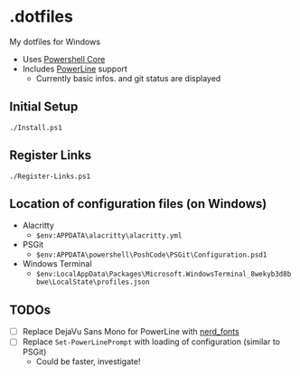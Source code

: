 # .dotfiles

My dotfiles for Windows

* Uses [Powershell Core](https://github.com/powershell/powershell)
* Includes [PowerLine](https://github.com/Jaykul/PowerLine) support
  * Currently basic infos. and git status are displayed

## Initial Setup 

`./Install.ps1`

## Register Links 

`./Register-Links.ps1`

## Location of configuration files (on Windows)

* Alacritty
  * `$env:APPDATA\alacritty\alacritty.yml`
* PSGit
  * `$env:APPDATA\powershell\PoshCode\PSGit\Configuration.psd1`
* Windows Terminal
  * `$env:LocalAppData\Packages\Microsoft.WindowsTerminal_8wekyb3d8bbwe\LocalState\profiles.json`

## TODOs

* [ ] Replace DejaVu Sans Mono for PowerLine with [nerd_fonts](https://github.com/ryanoasis/nerd-fonts)
* [ ] Replace `Set-PowerLinePrompt` with loading of configuration (similar to PSGit)
  * Could be faster, investigate!

